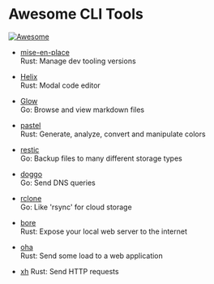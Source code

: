 # Awesome CLI Tools
[![Awesome](https://awesome.re/badge.svg)](https://awesome.re)

- [mise-en-place](https://github.com/jdx/mise)  
Rust: Manage dev tooling versions

- [Helix](https://github.com/helix-editor/helix)  
Rust: Modal code editor

- [Glow](https://github.com/charmbracelet/glow)  
Go: Browse and view markdown files

- [pastel](https://github.com/sharkdp/pastel)  
Rust: Generate, analyze, convert and manipulate colors

- [restic](https://github.com/restic/restic)  
Go: Backup files to many different storage types

- [doggo](https://github.com/mr-karan/doggo)  
Go: Send DNS queries

- [rclone](https://github.com/rclone/rclone)  
Go: Like 'rsync' for cloud storage

- [bore](https://github.com/ekzhang/bore)  
Rust: Expose your local web server to the internet

- [oha](https://github.com/hatoo/oha)  
Rust: Send some load to a web application

- [xh](https://github.com/ducaale/xh)
Rust: Send HTTP requests
